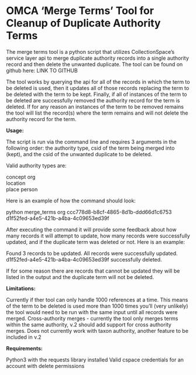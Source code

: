 # OMCA ‘Merge Terms’ Tool for Cleanup of Duplicate Authority Terms

The merge terms tool is a python script that utilizes CollectionSpace’s service layer api to merge duplicate authority records into a single authority record and then delete the unwanted duplicate. The tool can be found on github here: LINK TO GITHUB

The tool works by querying the api for all of the records in which the term to be deleted is used, then it updates all of those records replacing the term to be deleted with the term to be kept. Finally, if all of instances of the term to be deleted are successfully removed the authority record for the term is deleted. If for any reason an instances of the term to be removed remains the tool will list the record(s) where the term remains and will not delete the authority record for the term.

**Usage:**

The script is run via the command line and requires 3 arguments in the following order: the authority type, csid of the term being merged into (kept), and the csid of the unwanted duplicate to be deleted. 

Valid authority types are:

concept
org  
location  
place 
person 

Here is an example of how the command should look:

python merge_terms org ccc778d8-b8cf-4865-8d1b-ddd66d1c6753 d1f52fed-a4e5-421b-a4ba-4c09653ed39f

After executing the command it will provide some feedback about how many records it will attempt to update, how many records were successfully updated, and if the duplicate term was deleted or not. Here is an example:

Found 3 records to be updated.
All records were successfully updated.
d1f52fed-a4e5-421b-a4ba-4c09653ed39f successfully deleted.

If for some reason there are records that cannot be updated they will be listed in the output and the duplicate term will not be deleted.

**Limitations:**

Currently if ther tool can only handle 1000 references at a time. This means of the term to be deleted is used more than 1000 times you’ll (very unlikely) the tool would need to be run with the same input until all records were merged.
Cross-authority merges - currently the tool only merges terms within the same authority, v.2 should add support for cross authority merges.
Does not currently work with taxon authority, another feature to be included in v.2


**Requirements:**

Python3 with the requests library installed
Valid cspace credentials for an account with delete permissions
